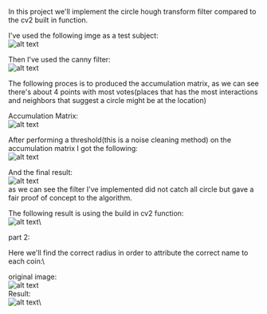 In this project we'll implement the circle hough transform filter compared to the cv2 built in function.

I've used the following imge as a test subject:\
![alt text](https://github.com/ofhas/Computer-Vision/blob/master/Circle%20Hough%20transform/img1.JPG)

Then I've used the canny filter:\
![alt text](https://github.com/ofhas/Computer-Vision/blob/master/Circle%20Hough%20transform/img2.JPG)

The following proces is to produced the accumulation matrix, as we can see there's about 4 points with most votes(places that has the most interactions and neighbors that suggest a circle might be at the location)

Accumulation Matrix:\
![alt text](https://github.com/ofhas/Computer-Vision/blob/master/Circle%20Hough%20transform/img10.JPG)

After performing a threshold(this is a noise cleaning method) on the accumulation matrix I got the following:\
![alt text](https://github.com/ofhas/Computer-Vision/blob/master/Circle%20Hough%20transform/img9.JPG)

And the final result:\
![alt text](https://github.com/ofhas/Computer-Vision/blob/master/Circle%20Hough%20transform/img3.JPG)\
as we can see the filter I've implemented did not catch all circle but gave a fair proof of concept to the algorithm.

The following result is using the build in cv2 function:\
![alt text](https://github.com/ofhas/Computer-Vision/blob/master/Circle%20Hough%20transform/img4.JPG)\

part 2:

Here we'll find the correct radius in order to attribute the correct name to each coin:\

original image:\
![alt text](https://github.com/ofhas/Computer-Vision/blob/master/Circle%20Hough%20transform/img5.JPG)\
Result:\
![alt text](https://github.com/ofhas/Computer-Vision/blob/master/Circle%20Hough%20transform/img6.JPG)\
